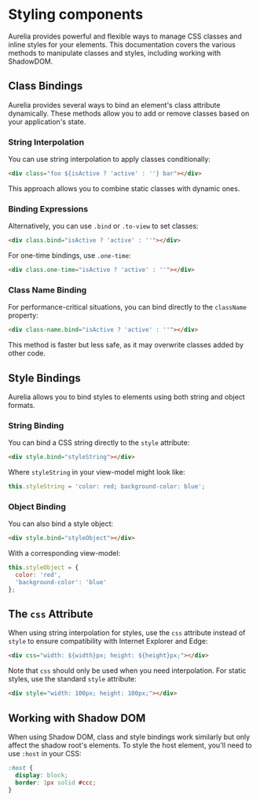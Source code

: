 # Styling components

Aurelia provides powerful and flexible ways to manage CSS classes and inline styles for your elements. This documentation covers the various methods to manipulate classes and styles, including working with ShadowDOM.

## Class Bindings

Aurelia provides several ways to bind an element's class attribute dynamically. These methods allow you to add or remove classes based on your application's state.

### String Interpolation

You can use string interpolation to apply classes conditionally:

```html
<div class="foo ${isActive ? 'active' : ''} bar"></div>
```

This approach allows you to combine static classes with dynamic ones.

### Binding Expressions

Alternatively, you can use `.bind` or `.to-view` to set classes:

```html
<div class.bind="isActive ? 'active' : ''"></div>
```

For one-time bindings, use `.one-time`:

```html
<div class.one-time="isActive ? 'active' : ''"></div>
```

### Class Name Binding

For performance-critical situations, you can bind directly to the `className` property:

```html
<div class-name.bind="isActive ? 'active' : ''"></div>
```

This method is faster but less safe, as it may overwrite classes added by other code.

## Style Bindings

Aurelia allows you to bind styles to elements using both string and object formats.

### String Binding

You can bind a CSS string directly to the `style` attribute:

```html
<div style.bind="styleString"></div>
```

Where `styleString` in your view-model might look like:

```javascript
this.styleString = 'color: red; background-color: blue';
```

### Object Binding

You can also bind a style object:

```html
<div style.bind="styleObject"></div>
```

With a corresponding view-model:

```javascript
this.styleObject = {
  color: 'red',
  'background-color': 'blue'
};
```

## The `css` Attribute

When using string interpolation for styles, use the `css` attribute instead of `style` to ensure compatibility with Internet Explorer and Edge:

```html
<div css="width: ${width}px; height: ${height}px;"></div>
```

Note that `css` should only be used when you need interpolation. For static styles, use the standard `style` attribute:

```html
<div style="width: 100px; height: 100px;"></div>
```

## Working with Shadow DOM

When using Shadow DOM, class and style bindings work similarly but only affect the shadow root's elements. To style the host element, you'll need to use `:host` in your CSS:

```css
:host {
  display: block;
  border: 1px solid #ccc;
}
```

